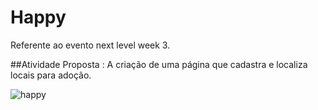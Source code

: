 # Happy
Referente ao evento next level week 3.

##Atividade Proposta :
A criação de uma página que cadastra e localiza locais para adoção.

![happy](https://user-images.githubusercontent.com/8356862/170788899-4a85c275-f3db-47a2-93d7-1f628d3f7756.gif)
